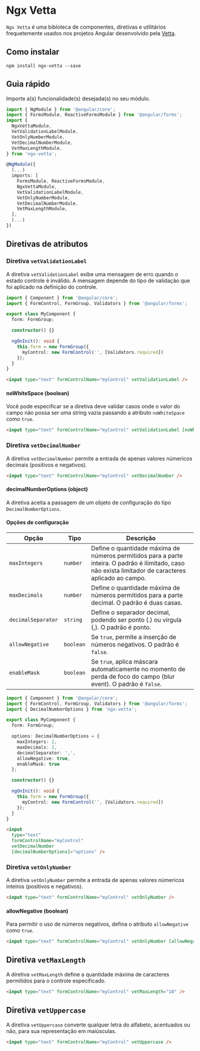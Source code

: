 # Ngx Vetta

`Ngx Vetta` é uma bibloteca de componentes, diretivas e utilitários frequetemente usados nos projetos Angular desenvolvido pela [Vetta](https://www.linkedin.com/company/vettadigital/).

## Como instalar

```
npm install ngx-vetta --save
```

## Guia rápido

Importe a(s) funcionalidade(s) desejada(s) no seu módulo.

```ts
import { NgModule } from '@angular/core';
import { FormsModule, ReactiveFormsModule } from '@angular/forms';
import {
  NgxVettaModule,
  VetValidationLabelModule,
  VetOnlyNumberModule,
  VetDecimalNumberModule,
  VetMaxLengthModule,
} from 'ngx-vetta';

@NgModule({
  (...)
  imports: [
    FormsModule, ReactiveFormsModule,
    NgxVettaModule,
    VetValidationLabelModule,
    VetOnlyNumberModule,
    VetDecimalNumberModule,
    VetMaxLengthModule,
  ],
  (...)
})
```

## Diretivas de atributos

### Diretiva `vetValidationLabel`

A diretiva `vetValidationLabel` exibe uma mensagem de erro quando o estado controle é inválido. A mensagem depende do tipo de validação que foi aplicado na definição do controle.

```ts
import { Component } from '@angular/core';
import { FormControl, FormGroup, Validators } from '@angular/forms';

export class MyComponent {
  form: FormGroup;

  constructor() {}

  ngOnInit(): void {
    this.form = new FormGroup({
      myControl: new FormControl('', [Validators.required])
    });
  }
}
```

```html
<input type="text" formControlName="myControl" vetValidationLabel />
```

#### noWhiteSpace (boolean)

Você pode especificar se a diretiva deve validar casos onde o valor do campo não possa ser uma string vazia passando a atributo `noWhiteSpace` como `true`.

```html
<input type="text" formControlName="myControl" vetValidationLabel [noWhiteSpace]="true" />
```

### Diretiva `vetDecimalNumber`

A diretiva `vetDecimalNumber` permite a entrada de apenas valores númericos decimais (positivos e negativos).

```html
<input type="text" formControlName="myControl" vetDecimalNumber />
```

#### decimalNumberOptions (object)

A diretiva aceita a passagem de um objeto de configuração do tipo `DecimalNumberOptions`.

#### Opções de configuração

| Opção              | Tipo      | Descrição                                                                                                                                               |
| ------------------ | --------- | ------------------------------------------------------------------------------------------------------------------------------------------------------- |
| `maxIntegers`      | `number`  | Define o quantidade máxima de números permitidos para a parte inteira. O padrão é ilimitado, caso não exista limitador de caracteres aplicado ao campo. |
| `maxDecimals`      | `number`  | Define o quantidade máxima de números permitidos para a parte decimal. O padrão é duas casas.                                                           |
| `decimalSeparator` | `string`  | Define o separador decimal, podendo ser ponto (.) ou vírgula (,). O padrão é ponto.                                                                     |
| `allowNegative`    | `boolean` | Se `true`, permite a inserção de números negativos. O padrão é `false`.                                                                                 |
| `enableMask`       | `boolean` | Se `true`, aplica máscara automaticamente no momento de perda de foco do campo (blur event). O padrão é `false`.                                        |

```ts
import { Component } from '@angular/core';
import { FormControl, FormGroup, Validators } from '@angular/forms';
import { DecimalNumberOptions } from 'ngx-vetta';

export class MyComponent {
  form: FormGroup;

  options: DecimalNumberOptions = {
    maxIntegers: 2,
    maxDecimals: 2,
    decimalSeparator: ',',
    allowNegative: true,
    enableMask: true
  };

  constructor() {}

  ngOnInit(): void {
    this.form = new FormGroup({
      myControl: new FormControl('', [Validators.required])
    });
  }
}
```

```html
<input
  type="text"
  formControlName="myControl"
  vetDecimalNumber
  [decimalNumberOptions]="options" />
```

### Diretiva `vetOnlyNumber`

A diretiva `vetOnlyNumber` permite a entrada de apenas valores númericos inteiros (positivos e negativos).

```html
<input type="text" formControlName="myControl" vetOnlyNumber />
```

#### allowNegative (boolean)

Para permitir o uso de números negativos, defina o atributo `allowNegative` como `true`.

```html
<input type="text" formControlName="myControl" vetOnlyNumber [allowNegative]="true" />
```

## Diretiva `vetMaxLength`

A diretiva `vetMaxLength` define a quantidade máxima de caracteres permitidos para o controle especificado.

```html
<input type="text" formControlName="myControl" vetMaxLength="10" />
```

## Diretiva `vetUppercase`

A diretiva `vetUppercase` converte qualquer letra do alfabeto, acentuados ou não, para sua representação em maiúsculas.

```html
<input type="text" formControlName="myControl" vetUppercase />
```
